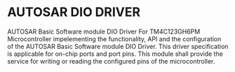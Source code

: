 # AUTOSAR DIO DRIVER
 AUTOSAR Basic Software module DIO Driver For TM4C123GH6PM Microcontroller impelementing the functionality, API and the configuration of the AUTOSAR Basic Software module DIO Driver. This driver specification is applicable for on-chip ports and port pins. This module shall provide the service for writing or reading the configured pins of the microcontroller.
